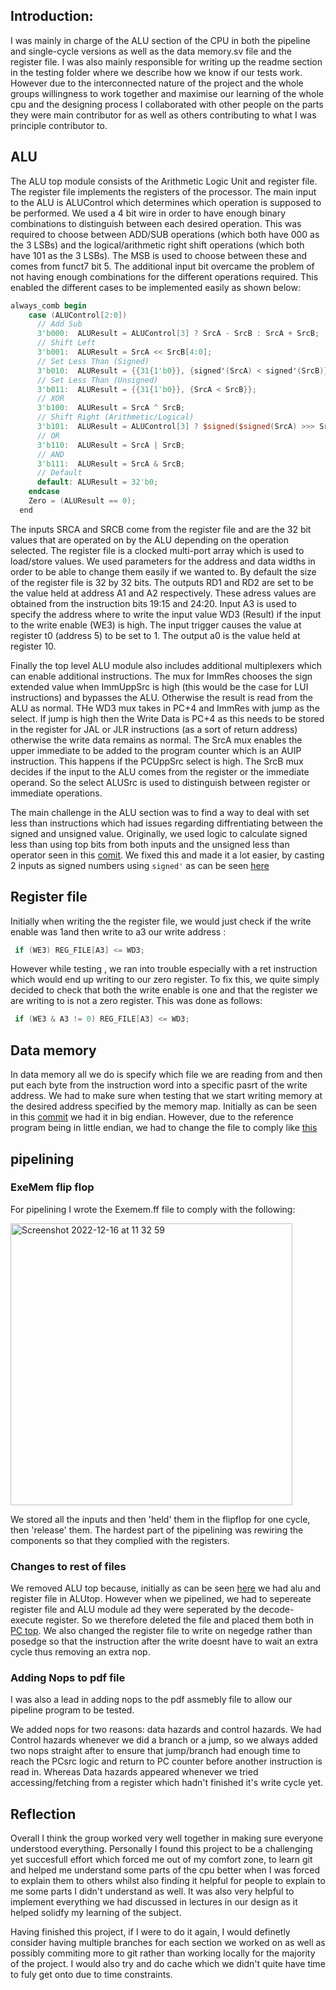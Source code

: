 ## Introduction:

I was mainly in charge of the ALU section of the CPU in both the pipeline and single-cycle versions as well as the data memory.sv file and the register file. I was also mainly responsible for writing up the readme section in the testing folder where we describe how we know if our tests work.
However due to the interconnected nature of the project and the whole groups willingness to work together and maximise our learning of the whole cpu and the designing process I collaborated with other people on the parts they were main contributor for as well as others contributing to what I was principle contributor to.

## ALU 
The ALU top module consists of the Arithmetic Logic Unit and register file. The register file implements the registers of the processor. The main input to the ALU is ALUControl which determines which operation is supposed to be performed. We used a 4 bit wire in order to have enough binary combinations to distinguish between each desired operation. This was required to choose between ADD/SUB operations (which both have 000 as the 3 LSBs) and the logical/arithmetic right shift operations (which both have 101 as the 3 LSBs). The MSB is used to choose between these and comes from funct7 bit 5. The additional input bit overcame the problem of not having enough combinations for the different operations required.
This enabled the different cases to be implemented easily as shown below:

```verilog
always_comb begin
    case (ALUControl[2:0])
      // Add Sub
      3'b000:  ALUResult = ALUControl[3] ? SrcA - SrcB : SrcA + SrcB;
      // Shift Left    
      3'b001:  ALUResult = SrcA << SrcB[4:0];
      // Set Less Than (Signed) 
      3'b010:  ALUResult = {{31{1'b0}}, {signed'(SrcA) < signed'(SrcB)}};
      // Set Less Than (Unsigned)
      3'b011:  ALUResult = {{31{1'b0}}, {SrcA < SrcB}};
      // XOR
      3'b100:  ALUResult = SrcA ^ SrcB;
      // Shift Right (Arithmetic/Logical) 
      3'b101:  ALUResult = ALUControl[3] ? $signed($signed(SrcA) >>> SrcB[4:0]) : SrcA >> SrcB[4:0];
      // OR 
      3'b110:  ALUResult = SrcA | SrcB;
      // AND
      3'b111:  ALUResult = SrcA & SrcB;
      // Default
      default: ALUResult = 32'b0;
    endcase
    Zero = (ALUResult == 0);
  end

```

The inputs SRCA and SRCB come from the register file and are the 32 bit values that are operated on by the ALU depending on the operation selected.
The register file is a clocked multi-port array which is used to load/store values. We used parameters for the address and data widths in order to be able to change them easily if we wanted to. By default the size of the register file is 32 by 32 bits. The outputs RD1 and RD2 are set to be the value held at address A1 and A2 respectively. These adress values are obtained from the instruction bits 19:15 and 24:20. Input A3 is used to specify the address where to write the input value WD3 (Result) if the input to the write enable (WE3) is high. The input trigger causes the value at register t0 (address 5) to be set to 1. The output a0 is the value held at register 10.

Finally the top level ALU module also includes additional multiplexers which can enable additional instructions. The mux for ImmRes chooses the sign extended value when ImmUppSrc is high (this would be the case for LUI instructions) and bypasses the ALU. Otherwise the result is read from the ALU as normal. THe WD3 mux takes in PC+4 and ImmRes with jump as the select. If jump is high then the Write Data is PC+4 as this needs to be stored in the register for JAL or JLR instructions (as a sort of return address) otherwise the write data remains as normal. The SrcA mux enables the upper immediate to be added to the program counter which is an AUIP instruction. This happens if the PCUppSrc select is high. The SrcB mux decides if the input to the ALU comes from the register or the immediate operand. So the select ALUSrc is used to distinguish between register or immediate operations.

The main challenge in the ALU section was to find a way to deal with set less than instructions which had issues regarding diffrentiating between the signed and unsigned value. Originally, we used logic to calculate signed less than using top bits from both inputs and the unsigned less than operator seen in this [comit](https://github.com/EIE2-IAC-Labs/iac-riscv-cw-32/commit/d7b0411ff0c59daaed8e4f09404eff5eb6a275b0). We fixed this and made it a lot easier, by casting 2 inputs as signed numbers using `signed'` as can be seen [here](https://github.com/EIE2-IAC-Labs/iac-riscv-cw-32/commit/bbfd51d27f4858567424f68525cc031a3dfeb6af)

## Register file

Initially when writing the the register file, we would just check if the write enable was 1and then write to a3 our write address :

``` verilog
 if (WE3) REG_FILE[A3] <= WD3;
```
However while testing , we ran into trouble especially with a ret instruction which would end up writing to our zero register. To fix this, we quite simply decided to check that both the write enable is one and that the register we are writing to is not a zero register. This was done as follows:

```verilog
 if (WE3 & A3 != 0) REG_FILE[A3] <= WD3;
```
## Data memory

In data memory all we do is specify which file we are reading from and then put each byte from the instruction word into a specific pasrt of the write address. We had to make sure when testing that we start writing memory at the desired address specified by the memory map. Initially as can be seen in this [commit](https://github.com/EIE2-IAC-Labs/iac-riscv-cw-32/commit/560159f1c84dba04be77ff66af514d4028afd2f9#diff-09e7f6ae93159d1711a1d00f971f66a606e56e2357adf7d03bf1256bad402695) we had it in big endian. However, due to the reference program being in little endian, we had to change the file to comply like [this](https://github.com/EIE2-IAC-Labs/iac-riscv-cw-32/commit/395c80ac38ef29dd77dce1344d4ac235b984049a)

## pipelining

### ExeMem flip flop

For pipelining I wrote the Exemem.ff file to comply with the following:

<img width="451" alt="Screenshot 2022-12-16 at 11 32 59" src="https://user-images.githubusercontent.com/116260803/208089347-57087103-6b8d-4ef5-9ab0-6438137ce71e.png">

We stored all the inputs and then 'held' them in the flipflop for one cycle, then 'release' them. The hardest part of the pipelining was rewiring the components so that they complied with the registers.

### Changes to rest of files

We removed ALU top because, initially as can be seen [here](https://github.com/EIE2-IAC-Labs/iac-riscv-cw-32/commit/90622539232c0311c49b4e08d6f7cfbe4f5b52fd#diff-2f3497d1fa6d969dbae329e73929aad83199e038fa02e4ad263cd3e78c84be7b) we had alu and register file in ALUtop. However when we pipelined, we had to sepereate register file and ALU module ad they were seperated by the decode-execute register. So we therefore deleted the file and placed them both in [PC top](https://github.com/EIE2-IAC-Labs/iac-riscv-cw-32/commit/5e083d5af25077a57f939ea142b8b65c45ea07a3). We also changed the register file to write on negedge rather than posedge so that the instruction after the write doesnt have to wait an extra cycle thus removing an extra nop.

### Adding Nops to pdf file

I was also a lead in adding nops to the pdf assmebly file to allow our pipeline program to be tested.

We added nops for two reasons: data hazards and control hazards. We had Control hazards whenever we did a branch or a jump, so we always added two nops straight after to ensure that jump/branch had enough time to reach the PCsrc logic and return to PC counter before another instruction is read in. Whereas Data hazards appeared whenever we tried accessing/fetching from a register which hadn't finished it's write cycle yet. 

## Reflection

Overall I think the group worked very well together in making sure everyone understood everything. Personally I found this project to be a challenging yet succesfull effort which forced me out of my comfort zone, to learn git and helped me understand some parts of the cpu better when I was forced to explain them to others whilst also finding it helpful for people to explain to me some parts I didn't understand as well. It was also very helpful to implement everything we had discussed in lectures in our design as it helped solidfy my learning of the subject.

Having finished this project, if I were to do it again, I would definetly consider having multiple branches for each section we worked on as well as possibly commiting more to git rather than working locally for the majority of the project. I would also try and do cache which we didn't quite have time to fuly get onto due to time constraints.

